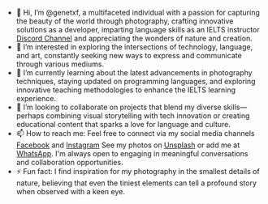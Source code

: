 - 👋 Hi, I’m @genetxf, a multifaceted individual with a passion for capturing the beauty of the world through photography,
  crafting innovative solutions as a developer, imparting language skills as an IELTS instructor [Discord Channel](https://discord.com/invite/CJesHaRRN3) and appreciating the wonders of nature and creation.
- 👀 I’m interested in exploring the intersections of technology, language, and art, constantly seeking new ways to express and communicate through various mediums.
- 🌱 I’m currently learning about the latest advancements in photography techniques, staying updated on programming languages, and exploring innovative teaching methodologies to enhance the IELTS learning experience.
- 💞️ I’m looking to collaborate on projects that blend my diverse skills—perhaps combining visual storytelling with tech innovation or creating educational content that sparks a love for language and culture.
- 📫 How to reach me: Feel free to connect via my social media channels [Facebook](https://www.facebook.com/Genet.xxxx) and [Instagram](https://www.instagram.com/foyez_ashik)
  See my photos on [Unsplash](https://unsplash.com/@genetx) or add me at [WhatsApp](https://call.whatsapp.com/voice/7kn5qbO1FCGUgoldYfbLWe).
  I'm always open to engaging in meaningful conversations and collaboration opportunities.
- ⚡ Fun fact: I find inspiration for my photography in the smallest details of nature, believing that even the tiniest elements can tell a profound story when observed with a keen eye.
